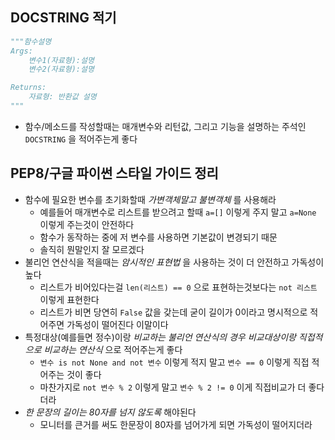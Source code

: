 ## DOCSTRING 적기

```python
"""함수설명
Args:
	변수1(자료형):설명
	변수2(자료형):설명

Returns:
	자료형: 반환값 설명
"""
```

- 함수/메소드를 작성할때는 매개변수와 리턴값, 그리고 기능을 설명하는 주석인 `DOCSTRING` 을 적어주는게 좋다

## PEP8/구글 파이썬 스타일 가이드 정리

- 함수에 필요한 변수를 초기화할때 *가변객체말고 불변객체* 를 사용해라
	- 예를들어 매개변수로 리스트를 받으려고 할때 `a=[]` 이렇게 주지 말고 `a=None` 이렇게 주는것이 안전하다
	- 함수가 동작하는 중에 저 변수를 사용하면 기본값이 변경되기 때문
	- 솔직히 뭔말인지 잘 모르겠다
- 불리언 연산식을 적을때는 *암시적인 표현법* 을 사용하는 것이 더 안전하고 가독성이 높다
	- 리스트가 비어있다는걸 `len(리스트) == 0` 으로 표현하는것보다는 `not 리스트` 이렇게 표현한다
	- 리스트가 비면 당연히 `False` 값을 갖는데 굳이 길이가 0이라고 명시적으로 적어주면 가독성이 떨어진다 이말이다
- 특정대상(예를들면 정수)이랑 *비교하는 불리언 연산식의 경우 비교대상이랑 직접적으로 비교하는 연산식* 으로 적어주는게 좋다
	- `변수 is not None and not 변수` 이렇게 적지 말고 `변수 == 0` 이렇게 직접 적어주는 것이 좋다
	- 마찬가지로 `not 변수 % 2` 이렇게 말고 `변수 % 2 != 0` 이게 직접비교가 더 좋다더라
- *한 문장의 길이는 80자를 넘지 않도록* 해야된다
	- 모니터를 큰거를 써도 한문장이 80자를 넘어가게 되면 가독성이 떨어지더라